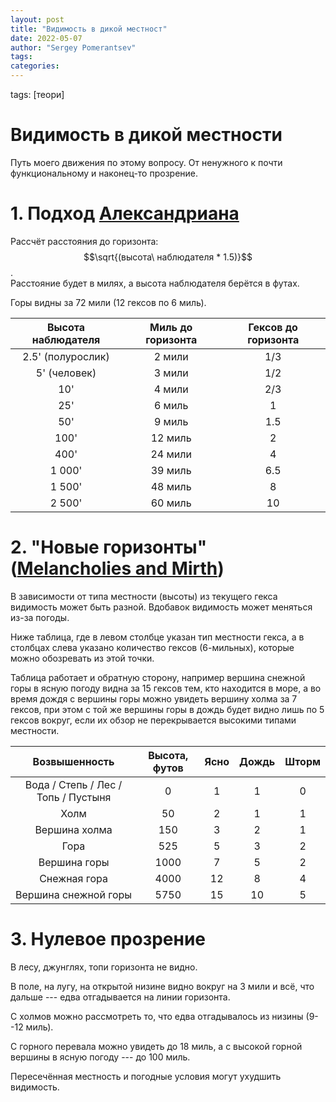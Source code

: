 ```yaml
---
layout: post
title: "Видимость в дикой местност"
date: 2022-05-07
author: "Sergey Pomerantsev"
tags:
categories:
---
```

tags: [теори]

# Видимость в дикой местности

Путь моего движения по этому вопросу. От ненужного к почти функциональному и наконец-то прозрение.

# 1. Подход [Александриана](https://thealexandrian.net/wordpress/46122/roleplaying-games/hexcrawl-tool-spot-distances)

Рассчёт расстояния до горизонта: $$\sqrt{(высота\ наблюдателя * 1.5)}$$.  
Расстояние будет в милях, а высота наблюдателя берётся в футах.

Горы видны за 72 мили (12 гексов по 6 миль).

| Высота наблюдателя | Миль до горизонта | Гексов до горизонта |
|:------------------:|:-----------------:|:-------------------:|
|  2.5' (полурослик) |       2 мили      |         1/3         |
|    5' (человек)    |       3 мили      |         1/2         |
|         10'        |       4 мили      |         2/3         |
|         25'        |       6 миль      |          1          |
|         50'        |       9 миль      |         1.5         |
|        100'        |      12 миль      |          2          |
|        400'        |      24 мили      |          4          |
|       1 000'       |      39 миль      |         6.5         |
|       1 500'       |      48 миль      |          8          |
|       2 500'       |      60 миль      |          10         |

# 2. "Новые горизонты" ([Melancholies and Mirth](https://melancholiesandmirth.blogspot.com/2021/05/the-mountains-loom-ahead-considerations.html)) 

В зависимости от типа местности (высоты) из текущего гекса видимость может быть разной. Вдобавок видимость может меняться из-за погоды.

Ниже таблица, где в левом столбце указан тип местности гекса, а в столбцах слева указано количество гексов (6-мильных), которые можно обозревать из этой точки.

Таблица работает и обратную сторону, например вершина снежной горы в ясную погоду видна за 15 гексов тем, кто находится в море, а во время дождя с вершины горы можно увидеть вершину холма за 7 гексов, при этом с той же вершины горы в дождь будет видно лишь по 5 гексов вокруг, если их обзор не перекрывается высокими типами местности.

| Возвышенность         | Высота, футов | Ясно | Дождь | Шторм |
|:---------------------:|:-------------:|:----:|:-----:|:-----:|
| Вода / Степь / Лес / Топь / Пустыня | 0 | 1  |   1   |   0   |
| Холм                  |       50      |   2  |   1   |   1   |
| Вершина холма         |      150      |   3  |   2   |   1   |
| Гора                  |      525      |   5  |   3   |   2   |
| Вершина горы          |      1000     |   7  |   5   |   2   |
| Снежная гора          |      4000     |  12  |   8   |   4   |
| Вершина снежной горы  |      5750     |  15  |   10  |   5   |

# 3. Нулевое прозрение

В лесу, джунглях, топи горизонта не видно.

В поле, на лугу, на открытой низине видно вокруг на 3 мили и всё, что дальше --- едва отгадывается на линии горизонта.

С холмов можно рассмотреть то, что едва отгадывалось из низины (9--12 миль).

С горного перевала можно увидеть до 18 миль, а с высокой горной вершины в ясную погоду --- до 100 миль.

Пересечённая местность и погодные условия могут ухудшить видимость.
